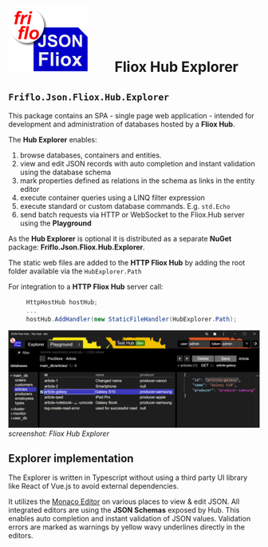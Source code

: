 

# ![logo](../../docs/images/Json-Fliox.svg)        **Fliox Hub Explorer**



## **`Friflo.Json.Fliox.Hub.Explorer`**

This package contains an SPA - single page web application - intended for development
and administration of databases hosted by a **Fliox Hub**.

The **Hub Explorer** enables:

1. browse databases, containers and entities.
2. view and edit JSON records with auto completion and instant validation using the database schema
3. mark properties defined as relations in the schema as links in the entity editor
4. execute container queries using a LINQ filter expression
5. execute standard or custom database commands. E.g. `std.Echo`
6. send batch requests via HTTP or WebSocket to the Fliox.Hub server using the **Playground**

As the **Hub Explorer** is optional it is distributed as a separate
**NuGet** package: **Friflo.Json.Fliox.Hub.Explorer**.

The static web files are added to the **HTTP Fliox Hub** by adding the root folder
available via the `HubExplorer.Path`

For integration to a **HTTP Fliox Hub** server call:

```csharp
     HttpHostHub hostHub;
     ...
     hostHub.AddHandler(new StaticFileHandler(HubExplorer.Path);
```

![Fliox Hub Explorer - screenshot](../../docs/images/Fliox-Hub-Explorer.png)
*screenshot: Fliox Hub Explorer*

## Explorer implementation

The Explorer is written in Typescript without using a third party UI library like React of Vue.js to avoid external dependencies.

It utilizes the [Monaco Editor](https://microsoft.github.io/monaco-editor/) on various places to view & edit JSON.
All integrated editors are using the **JSON Schemas** exposed by Hub.
This enables auto completion and instant validation of JSON values.
Validation errors are marked as warnings by yellow wavy underlines directly in the editors.
